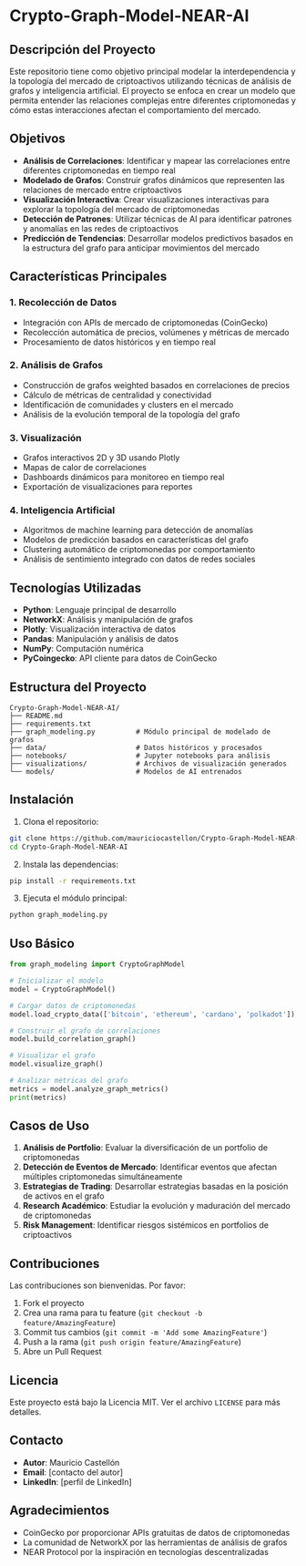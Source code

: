 # Crypto-Graph-Model-NEAR-AI

## Descripción del Proyecto

Este repositorio tiene como objetivo principal modelar la interdependencia y la topología del mercado de criptoactivos utilizando técnicas de análisis de grafos y inteligencia artificial. El proyecto se enfoca en crear un modelo que permita entender las relaciones complejas entre diferentes criptomonedas y cómo estas interacciones afectan el comportamiento del mercado.

## Objetivos

- **Análisis de Correlaciones**: Identificar y mapear las correlaciones entre diferentes criptomonedas en tiempo real
- **Modelado de Grafos**: Construir grafos dinámicos que representen las relaciones de mercado entre criptoactivos
- **Visualización Interactiva**: Crear visualizaciones interactivas para explorar la topología del mercado de criptomonedas
- **Detección de Patrones**: Utilizar técnicas de AI para identificar patrones y anomalías en las redes de criptoactivos
- **Predicción de Tendencias**: Desarrollar modelos predictivos basados en la estructura del grafo para anticipar movimientos del mercado

## Características Principales

### 1. Recolección de Datos
- Integración con APIs de mercado de criptomonedas (CoinGecko)
- Recolección automática de precios, volúmenes y métricas de mercado
- Procesamiento de datos históricos y en tiempo real

### 2. Análisis de Grafos
- Construcción de grafos weighted basados en correlaciones de precios
- Cálculo de métricas de centralidad y conectividad
- Identificación de comunidades y clusters en el mercado
- Análisis de la evolución temporal de la topología del grafo

### 3. Visualización
- Grafos interactivos 2D y 3D usando Plotly
- Mapas de calor de correlaciones
- Dashboards dinámicos para monitoreo en tiempo real
- Exportación de visualizaciones para reportes

### 4. Inteligencia Artificial
- Algoritmos de machine learning para detección de anomalías
- Modelos de predicción basados en características del grafo
- Clustering automático de criptomonedas por comportamiento
- Análisis de sentimiento integrado con datos de redes sociales

## Tecnologías Utilizadas

- **Python**: Lenguaje principal de desarrollo
- **NetworkX**: Análisis y manipulación de grafos
- **Plotly**: Visualización interactiva de datos
- **Pandas**: Manipulación y análisis de datos
- **NumPy**: Computación numérica
- **PyCoingecko**: API cliente para datos de CoinGecko

## Estructura del Proyecto

```
Crypto-Graph-Model-NEAR-AI/
├── README.md
├── requirements.txt
├── graph_modeling.py          # Módulo principal de modelado de grafos
├── data/                      # Datos históricos y procesados
├── notebooks/                 # Jupyter notebooks para análisis
├── visualizations/            # Archivos de visualización generados
└── models/                    # Modelos de AI entrenados
```

## Instalación

1. Clona el repositorio:
```bash
git clone https://github.com/mauriciocastellon/Crypto-Graph-Model-NEAR-AI.git
cd Crypto-Graph-Model-NEAR-AI
```

2. Instala las dependencias:
```bash
pip install -r requirements.txt
```

3. Ejecuta el módulo principal:
```bash
python graph_modeling.py
```

## Uso Básico

```python
from graph_modeling import CryptoGraphModel

# Inicializar el modelo
model = CryptoGraphModel()

# Cargar datos de criptomonedas
model.load_crypto_data(['bitcoin', 'ethereum', 'cardano', 'polkadot'])

# Construir el grafo de correlaciones
model.build_correlation_graph()

# Visualizar el grafo
model.visualize_graph()

# Analizar métricas del grafo
metrics = model.analyze_graph_metrics()
print(metrics)
```

## Casos de Uso

1. **Análisis de Portfolio**: Evaluar la diversificación de un portfolio de criptomonedas
2. **Detección de Eventos de Mercado**: Identificar eventos que afectan múltiples criptomonedas simultáneamente
3. **Estrategias de Trading**: Desarrollar estrategias basadas en la posición de activos en el grafo
4. **Research Académico**: Estudiar la evolución y maduración del mercado de criptomonedas
5. **Risk Management**: Identificar riesgos sistémicos en portfolios de criptoactivos

## Contribuciones

Las contribuciones son bienvenidas. Por favor:

1. Fork el proyecto
2. Crea una rama para tu feature (`git checkout -b feature/AmazingFeature`)
3. Commit tus cambios (`git commit -m 'Add some AmazingFeature'`)
4. Push a la rama (`git push origin feature/AmazingFeature`)
5. Abre un Pull Request

## Licencia

Este proyecto está bajo la Licencia MIT. Ver el archivo `LICENSE` para más detalles.

## Contacto

- **Autor**: Mauricio Castellón
- **Email**: [contacto del autor]
- **LinkedIn**: [perfil de LinkedIn]

## Agradecimientos

- CoinGecko por proporcionar APIs gratuitas de datos de criptomonedas
- La comunidad de NetworkX por las herramientas de análisis de grafos
- NEAR Protocol por la inspiración en tecnologías descentralizadas
